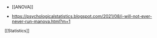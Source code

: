   - [[ANOVA]]

  - https://psychologicalstatistics.blogspot.com/2021/08/i-will-not-ever-never-run-manova.html?m=1

[[Statistics]]